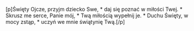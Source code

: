 [p]Święty Ojcze, przyjm dziecko Swe, * daj się poznać w miłości Twej. * Skrusz me serce, Panie mój, * Twą miłością wypełnij je. * Duchu Święty, w mocy zstąp, * uczyń we mnie świątynię Twą.[/p]